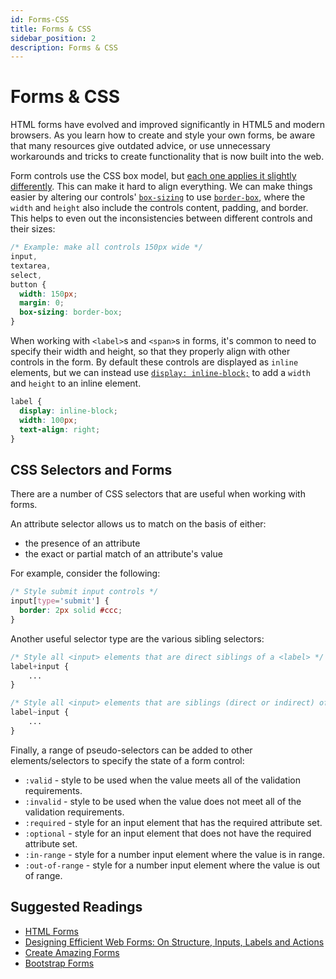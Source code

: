 ```yaml
---
id: Forms-CSS
title: Forms & CSS
sidebar_position: 2
description: Forms & CSS
---
```


# Forms & CSS

HTML forms have evolved and improved significantly in HTML5 and modern browsers.
As you learn how to create and style your own forms, be aware that many resources
give outdated advice, or use unnecessary workarounds and tricks to create functionality
that is now built into the web.

Form controls use the CSS box model, but [each one applies it slightly differently](https://developer.mozilla.org/en-US/docs/Learn/HTML/Forms/Styling_HTML_forms#Box_model).
This can make it hard to align everything. We can make things easier by altering
our controls' [`box-sizing`](https://developer.mozilla.org/en-US/docs/Web/CSS/box-sizing) to use [`border-box`](https://developer.mozilla.org/en-US/docs/Web/CSS/box-sizing#Values), where the `width` and `height` also include the controls content, padding, and border. This
helps to even out the inconsistencies between different controls and their sizes:

```css
/* Example: make all controls 150px wide */
input,
textarea,
select,
button {
  width: 150px;
  margin: 0;
  box-sizing: border-box;
}
```

When working with `<label>`s and `<span>`s in forms, it's common to need to specify
their width and height, so that they properly align with other controls in the form. By default these controls are displayed as `inline` elements, but we can instead use
[`display: inline-block;`](http://learnlayout.com/inline-block.html) to add a `width`
and `height` to an inline element.

```css
label {
  display: inline-block;
  width: 100px;
  text-align: right;
}
```

## CSS Selectors and Forms

There are a number of CSS selectors that are useful when working with forms.

An attribute selector allows us to match on the basis of either:

- the presence of an attribute
- the exact or partial match of an attribute's value

For example, consider the following:

```css
/* Style submit input controls */
input[type='submit'] {
  border: 2px solid #ccc;
}
```

Another useful selector type are the various sibling selectors:

```css
/* Style all <input> elements that are direct siblings of a <label> */
label+input {
    ...
}

/* Style all <input> elements that are siblings (direct or indirect) of a <label> */
label~input {
    ...
}
```

Finally, a range of pseudo-selectors can be added to other elements/selectors
to specify the state of a form control:

- `:valid` - style to be used when the value meets all of the validation requirements.
- `:invalid` - style to be used when the value does not meet all of the validation requirements.
- `:required` - style for an input element that has the required attribute set.
- `:optional` - style for an input element that does not have the required attribute set.
- `:in-range` - style for a number input element where the value is in range.
- `:out-of-range` - style for a number input element where the value is out of range.

## Suggested Readings

- [HTML Forms](https://developer.mozilla.org/en-US/docs/Learn/HTML/Forms)
- [Designing Efficient Web Forms: On Structure, Inputs, Labels and Actions](https://www.smashingmagazine.com/2017/06/designing-efficient-web-forms/)
- [Create Amazing Forms](https://developers.google.com/web/fundamentals/design-and-ux/input/forms/)
- [Bootstrap Forms](https://getbootstrap.com/docs/4.1/components/forms/)
